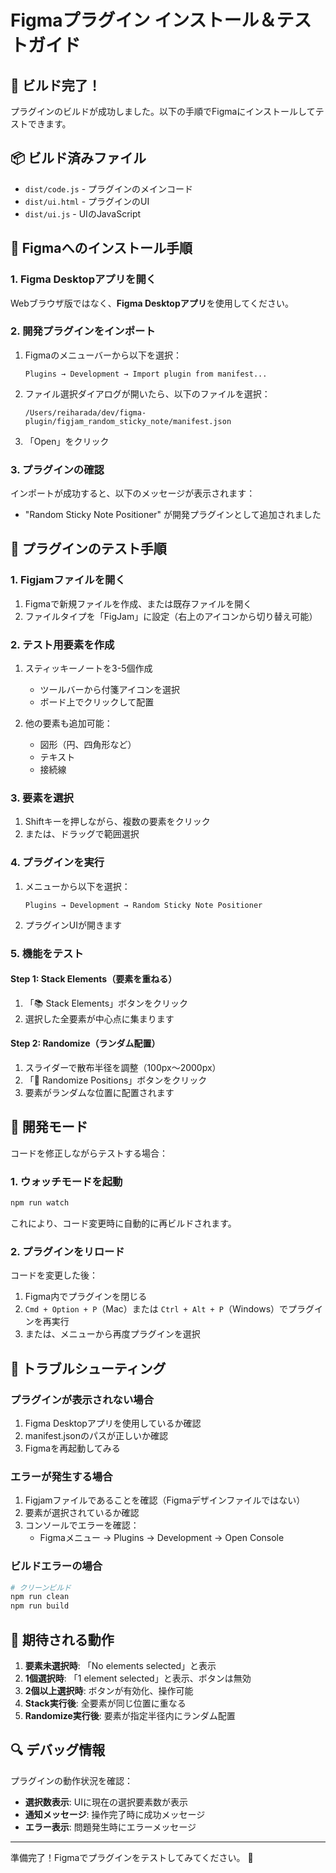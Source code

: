 # Figmaプラグイン インストール＆テストガイド

## 🎉 ビルド完了！

プラグインのビルドが成功しました。以下の手順でFigmaにインストールしてテストできます。

## 📦 ビルド済みファイル
- `dist/code.js` - プラグインのメインコード
- `dist/ui.html` - プラグインのUI
- `dist/ui.js` - UIのJavaScript

## 🚀 Figmaへのインストール手順

### 1. Figma Desktopアプリを開く
Webブラウザ版ではなく、**Figma Desktopアプリ**を使用してください。

### 2. 開発プラグインをインポート
1. Figmaのメニューバーから以下を選択：
   ```
   Plugins → Development → Import plugin from manifest...
   ```

2. ファイル選択ダイアログが開いたら、以下のファイルを選択：
   ```
   /Users/reiharada/dev/figma-plugin/figjam_random_sticky_note/manifest.json
   ```

3. 「Open」をクリック

### 3. プラグインの確認
インポートが成功すると、以下のメッセージが表示されます：
- "Random Sticky Note Positioner" が開発プラグインとして追加されました

## 🧪 プラグインのテスト手順

### 1. Figjamファイルを開く
1. Figmaで新規ファイルを作成、または既存ファイルを開く
2. ファイルタイプを「FigJam」に設定（右上のアイコンから切り替え可能）

### 2. テスト用要素を作成
1. スティッキーノートを3-5個作成
   - ツールバーから付箋アイコンを選択
   - ボード上でクリックして配置

2. 他の要素も追加可能：
   - 図形（円、四角形など）
   - テキスト
   - 接続線

### 3. 要素を選択
1. Shiftキーを押しながら、複数の要素をクリック
2. または、ドラッグで範囲選択

### 4. プラグインを実行
1. メニューから以下を選択：
   ```
   Plugins → Development → Random Sticky Note Positioner
   ```

2. プラグインUIが開きます

### 5. 機能をテスト

#### Step 1: Stack Elements（要素を重ねる）
1. 「📚 Stack Elements」ボタンをクリック
2. 選択した全要素が中心点に集まります

#### Step 2: Randomize（ランダム配置）
1. スライダーで散布半径を調整（100px〜2000px）
2. 「🎲 Randomize Positions」ボタンをクリック
3. 要素がランダムな位置に配置されます

## 🔧 開発モード

コードを修正しながらテストする場合：

### 1. ウォッチモードを起動
```bash
npm run watch
```
これにより、コード変更時に自動的に再ビルドされます。

### 2. プラグインをリロード
コードを変更した後：
1. Figma内でプラグインを閉じる
2. `Cmd + Option + P`（Mac）または `Ctrl + Alt + P`（Windows）でプラグインを再実行
3. または、メニューから再度プラグインを選択

## 📝 トラブルシューティング

### プラグインが表示されない場合
1. Figma Desktopアプリを使用しているか確認
2. manifest.jsonのパスが正しいか確認
3. Figmaを再起動してみる

### エラーが発生する場合
1. Figjamファイルであることを確認（Figmaデザインファイルではない）
2. 要素が選択されているか確認
3. コンソールでエラーを確認：
   - Figmaメニュー → Plugins → Development → Open Console

### ビルドエラーの場合
```bash
# クリーンビルド
npm run clean
npm run build
```

## 🎯 期待される動作

1. **要素未選択時**: 「No elements selected」と表示
2. **1個選択時**: 「1 element selected」と表示、ボタンは無効
3. **2個以上選択時**: ボタンが有効化、操作可能
4. **Stack実行後**: 全要素が同じ位置に重なる
5. **Randomize実行後**: 要素が指定半径内にランダム配置

## 🔍 デバッグ情報

プラグインの動作状況を確認：
- **選択数表示**: UIに現在の選択要素数が表示
- **通知メッセージ**: 操作完了時に成功メッセージ
- **エラー表示**: 問題発生時にエラーメッセージ

---

準備完了！Figmaでプラグインをテストしてみてください。 🚀